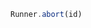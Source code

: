 <!--TITLE:Runner.abort()-->
<!--ABOUT:Upspark's Runner API module.-->

```javascript
Runner.abort(id)
```